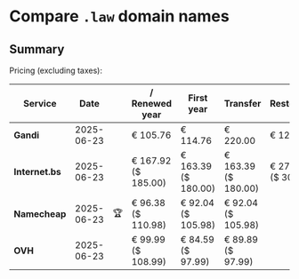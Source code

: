 # Compare `.law` domain names

## Summary

Pricing (excluding taxes):

| Service | Date |  | / Renewed year | First year | Transfer | Restoration |
|--|--|--|--|--|--|--|
| **Gandi** | 2025-06-23 |  | € 105.76 | € 114.76 | € 220.00 | € 129.28 |
| **Internet.bs** | 2025-06-23 |  | € 167.92<br>($ 185.00) | € 163.39<br>($ 180.00) | € 163.39<br>($ 180.00) | € 276.85<br>($ 305.00) |
| **Namecheap** | 2025-06-23 | 🏆 | € 96.38<br>($ 110.98) | € 92.04<br>($ 105.98) | € 92.04<br>($ 105.98) |  |
| **OVH** | 2025-06-23 |  | € 99.99<br>($ 108.99) | € 84.59<br>($ 97.99) | € 89.89<br>($ 97.99) |  |
